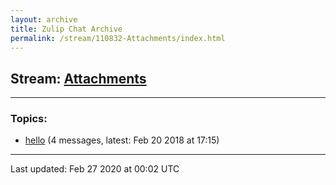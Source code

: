 ```yaml
---
layout: archive
title: Zulip Chat Archive
permalink: /stream/110832-Attachments/index.html
---
```


## Stream: [Attachments](https://hl7webmaster.github.io/zulip-hl7-org/stream/110832-Attachments/index.html)
---

### Topics:

* [hello](topic/hello.html) (4 messages, latest: Feb 20 2018 at 17:15)

<hr><p>Last updated: Feb 27 2020 at 00:02 UTC</p>